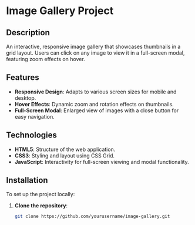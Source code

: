 # Image Gallery Project

## Description
An interactive, responsive image gallery that showcases thumbnails in a grid layout. Users can click on any image to view it in a full-screen modal, featuring zoom effects on hover.

## Features
- **Responsive Design**: Adapts to various screen sizes for mobile and desktop.
- **Hover Effects**: Dynamic zoom and rotation effects on thumbnails.
- **Full-Screen Modal**: Enlarged view of images with a close button for easy navigation.

## Technologies
- **HTML5**: Structure of the web application.
- **CSS3**: Styling and layout using CSS Grid.
- **JavaScript**: Interactivity for full-screen viewing and modal functionality.

## Installation
To set up the project locally:

1. **Clone the repository**:
   ```bash
   git clone https://github.com/yourusername/image-gallery.git
